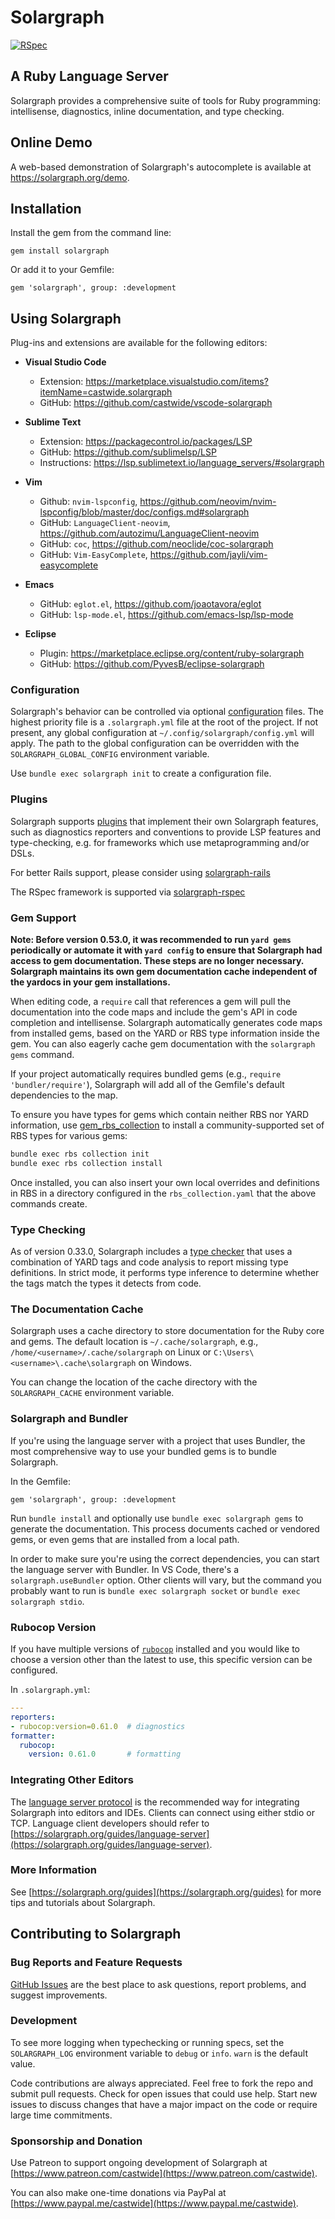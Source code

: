 # Solargraph

[![RSpec](https://github.com/castwide/solargraph/actions/workflows/rspec.yml/badge.svg)](https://github.com/castwide/solargraph/actions/workflows/rspec.yml)

## A Ruby Language Server

Solargraph provides a comprehensive suite of tools for Ruby programming: intellisense, diagnostics, inline documentation, and type checking.

## Online Demo

A web-based demonstration of Solargraph's autocomplete is available at https://solargraph.org/demo.

## Installation

Install the gem from the command line:

    gem install solargraph

Or add it to your Gemfile:

    gem 'solargraph', group: :development

## Using Solargraph

Plug-ins and extensions are available for the following editors:

* **Visual Studio Code**
    * Extension: https://marketplace.visualstudio.com/items?itemName=castwide.solargraph
    * GitHub: https://github.com/castwide/vscode-solargraph

* **Sublime Text**
    * Extension: https://packagecontrol.io/packages/LSP
    * GitHub: https://github.com/sublimelsp/LSP
    * Instructions: https://lsp.sublimetext.io/language_servers/#solargraph

* **Vim**
    * Github: `nvim-lspconfig`, https://github.com/neovim/nvim-lspconfig/blob/master/doc/configs.md#solargraph
    * GitHub: `LanguageClient-neovim`, https://github.com/autozimu/LanguageClient-neovim
    * GitHub: `coc`, https://github.com/neoclide/coc-solargraph
    * GitHub: `Vim-EasyComplete`, https://github.com/jayli/vim-easycomplete

* **Emacs**
    * GitHub: `eglot.el`, https://github.com/joaotavora/eglot
    * GitHub: `lsp-mode.el`, https://github.com/emacs-lsp/lsp-mode

* **Eclipse**
    * Plugin: https://marketplace.eclipse.org/content/ruby-solargraph
    * GitHub: https://github.com/PyvesB/eclipse-solargraph

### Configuration

Solargraph's behavior can be controlled via optional [configuration](https://solargraph.org/guides/configuration) files. The highest priority file is a `.solargraph.yml` file at the root of the project. If not present, any global configuration at `~/.config/solargraph/config.yml` will apply. The path to the global configuration can be overridden with the `SOLARGRAPH_GLOBAL_CONFIG` environment variable.

Use `bundle exec solargraph init` to create a configuration file.

### Plugins

Solargraph supports [plugins](https://solargraph.org/guides/plugins) that implement their own Solargraph features, such as diagnostics reporters and conventions to provide LSP features and type-checking, e.g. for frameworks which use metaprogramming and/or DSLs.

For better Rails support, please consider using [solargraph-rails](https://github.com/iftheshoefritz/solargraph-rails/)

The RSpec framework is supported via [solargraph-rspec](https://github.com/lekemula/solargraph-rspec/)

### Gem Support

**Note: Before version 0.53.0, it was recommended to run `yard gems` periodically or automate it with `yard config` to ensure that Solargraph had access to gem documentation. These steps are no longer necessary. Solargraph maintains its own gem documentation cache independent of the yardocs in your gem installations.**

When editing code, a `require` call that references a gem will pull the documentation into the code maps and include the gem's API in code completion and intellisense.  Solargraph automatically generates code maps from installed gems, based on the YARD or RBS type information inside the gem.  You can also eagerly cache gem documentation with the `solargraph gems` command.

If your project automatically requires bundled gems (e.g., `require 'bundler/require'`), Solargraph will add all of the Gemfile's default dependencies to the map.

To ensure you have types for gems which contain neither RBS nor YARD
information, use
[gem\_rbs\_collection](https://github.com/ruby/gem_rbs_collection) to
install a community-supported set of RBS types for various gems:

```sh
bundle exec rbs collection init
bundle exec rbs collection install
```

Once installed, you can also insert your own local overrides and definitions in RBS in a directory configured in the `rbs_collection.yaml` that the above commands create.

### Type Checking

As of version 0.33.0, Solargraph includes a [type checker](https://github.com/castwide/solargraph/issues/192) that uses a combination of YARD tags and code analysis to report missing type definitions. In strict mode, it performs type inference to determine whether the tags match the types it detects from code.

### The Documentation Cache

Solargraph uses a cache directory to store documentation for the Ruby core and gems. The default location is `~/.cache/solargraph`, e.g., `/home/<username>/.cache/solargraph` on Linux or `C:\Users\<username>\.cache\solargraph` on Windows.

You can change the location of the cache directory with the `SOLARGRAPH_CACHE` environment variable.

### Solargraph and Bundler

If you're using the language server with a project that uses Bundler, the most comprehensive way to use your bundled gems is to bundle Solargraph.

In the Gemfile:

    gem 'solargraph', group: :development

Run `bundle install` and optionally use `bundle exec solargraph gems` to generate the documentation. This process documents cached or vendored gems, or even gems that are installed from a local path.

In order to make sure you're using the correct dependencies, you can start the language server with Bundler. In VS Code, there's a `solargraph.useBundler` option. Other clients will vary, but the command you probably want to run is `bundle exec solargraph socket` or `bundle exec solargraph stdio`.

### Rubocop Version

If you have multiple versions of [`rubocop`](https://rubygems.org/gems/rubocop) installed and you would like to choose a version other than the latest to use, this specific version can be configured.

In `.solargraph.yml`:

```yaml
---
reporters:
- rubocop:version=0.61.0  # diagnostics
formatter:
  rubocop:
    version: 0.61.0       # formatting
```

### Integrating Other Editors

The [language server protocol](https://microsoft.github.io/language-server-protocol/specification) is the recommended way for integrating Solargraph into editors and IDEs. Clients can connect using either stdio or TCP. Language client developers should refer to [https://solargraph.org/guides/language-server](https://solargraph.org/guides/language-server).

### More Information

See [https://solargraph.org/guides](https://solargraph.org/guides) for more tips and tutorials about Solargraph.

## Contributing to Solargraph

### Bug Reports and Feature Requests

[GitHub Issues](https://github.com/castwide/solargraph/issues) are the best place to ask questions, report problems, and suggest improvements.

### Development

To see more logging when typechecking or running specs, set the
`SOLARGRAPH_LOG` environment variable to `debug` or `info`.  `warn` is
the default value.

Code contributions are always appreciated. Feel free to fork the repo and submit pull requests. Check for open issues that could use help. Start new issues to discuss changes that have a major impact on the code or require large time commitments.

### Sponsorship and Donation

Use Patreon to support ongoing development of Solargraph at [https://www.patreon.com/castwide](https://www.patreon.com/castwide).

You can also make one-time donations via PayPal at [https://www.paypal.me/castwide](https://www.paypal.me/castwide).
